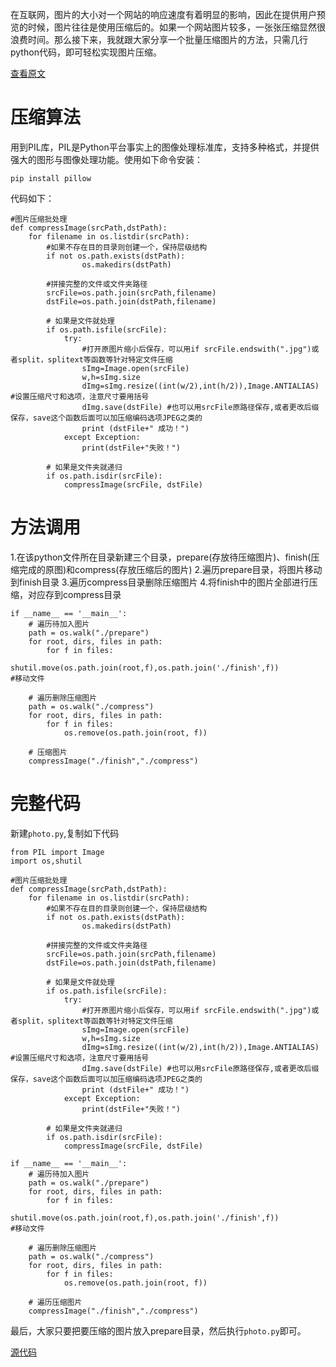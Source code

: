 在互联网，图片的大小对一个网站的响应速度有着明显的影响，因此在提供用户预览的时候，图片往往是使用压缩后的。如果一个网站图片较多，一张张压缩显然很浪费时间。那么接下来，我就跟大家分享一个批量压缩图片的方法，只需几行python代码，即可轻松实现图片压缩。

[查看原文](https://www.codernice.top/articles/50cd7766.html)

# 压缩算法
用到PIL库，PIL是Python平台事实上的图像处理标准库，支持多种格式，并提供强大的图形与图像处理功能。使用如下命令安装：
```
pip install pillow
```
代码如下：
```
#图片压缩批处理
def compressImage(srcPath,dstPath):
    for filename in os.listdir(srcPath):
        #如果不存在目的目录则创建一个，保持层级结构
        if not os.path.exists(dstPath):
                os.makedirs(dstPath)
 
        #拼接完整的文件或文件夹路径
        srcFile=os.path.join(srcPath,filename)
        dstFile=os.path.join(dstPath,filename)
 
        # 如果是文件就处理
        if os.path.isfile(srcFile):
            try:
                #打开原图片缩小后保存，可以用if srcFile.endswith(".jpg")或者split，splitext等函数等针对特定文件压缩
                sImg=Image.open(srcFile)
                w,h=sImg.size
                dImg=sImg.resize((int(w/2),int(h/2)),Image.ANTIALIAS)  #设置压缩尺寸和选项，注意尺寸要用括号
                dImg.save(dstFile) #也可以用srcFile原路径保存,或者更改后缀保存，save这个函数后面可以加压缩编码选项JPEG之类的
                print (dstFile+" 成功！")
            except Exception:
                print(dstFile+"失败！")
 
        # 如果是文件夹就递归
        if os.path.isdir(srcFile):
            compressImage(srcFile, dstFile)
```

# 方法调用
1.在该python文件所在目录新建三个目录，prepare(存放待压缩图片)、finish(压缩完成的原图)和compress(存放压缩后的图片)
2.遍历prepare目录，将图片移动到finish目录
3.遍历compress目录删除压缩图片
4.将finish中的图片全部进行压缩，对应存到compress目录

```
if __name__ == '__main__':
    # 遍历待加入图片
    path = os.walk("./prepare")
    for root, dirs, files in path:
        for f in files: 
            shutil.move(os.path.join(root,f),os.path.join('./finish',f))                #移动文件

    # 遍历删除压缩图片
    path = os.walk("./compress")
    for root, dirs, files in path:
        for f in files:
            os.remove(os.path.join(root, f))

    # 压缩图片
    compressImage("./finish","./compress")
```
# 完整代码
新建`photo.py`,复制如下代码

```
from PIL import Image
import os,shutil

#图片压缩批处理
def compressImage(srcPath,dstPath):
    for filename in os.listdir(srcPath):
        #如果不存在目的目录则创建一个，保持层级结构
        if not os.path.exists(dstPath):
                os.makedirs(dstPath)
 
        #拼接完整的文件或文件夹路径
        srcFile=os.path.join(srcPath,filename)
        dstFile=os.path.join(dstPath,filename)
 
        # 如果是文件就处理
        if os.path.isfile(srcFile):
            try:
                #打开原图片缩小后保存，可以用if srcFile.endswith(".jpg")或者split，splitext等函数等针对特定文件压缩
                sImg=Image.open(srcFile)
                w,h=sImg.size
                dImg=sImg.resize((int(w/2),int(h/2)),Image.ANTIALIAS)  #设置压缩尺寸和选项，注意尺寸要用括号
                dImg.save(dstFile) #也可以用srcFile原路径保存,或者更改后缀保存，save这个函数后面可以加压缩编码选项JPEG之类的
                print (dstFile+" 成功！")
            except Exception:
                print(dstFile+"失败！")
 
        # 如果是文件夹就递归
        if os.path.isdir(srcFile):
            compressImage(srcFile, dstFile)

if __name__ == '__main__':
    # 遍历待加入图片
    path = os.walk("./prepare")
    for root, dirs, files in path:
        for f in files: 
            shutil.move(os.path.join(root,f),os.path.join('./finish',f))                #移动文件

    # 遍历删除压缩图片
    path = os.walk("./compress")
    for root, dirs, files in path:
        for f in files:
            os.remove(os.path.join(root, f))

    # 遍历压缩图片
    compressImage("./finish","./compress")
```
最后，大家只要把要压缩的图片放入prepare目录，然后执行`photo.py`即可。

[源代码](https://github.com/codernice/photo_compress.git)